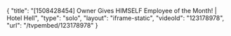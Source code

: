 {
    "title": "[1508428454] Owner Gives HIMSELF Employee of the Month! | Hotel Hell",
    "type": "solo",
    "layout": "iframe-static",
    "videoId": "123178978",
    "url": "\/tvpembed\/123178978"
}